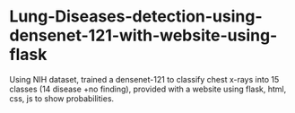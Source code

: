 # Lung-Diseases-detection-using-densenet-121-with-website-using-flask
Using NIH dataset, trained a densenet-121 to classify chest x-rays into 15 classes (14 disease +no finding), provided with a website using flask, html, css, js to show probabilities.
